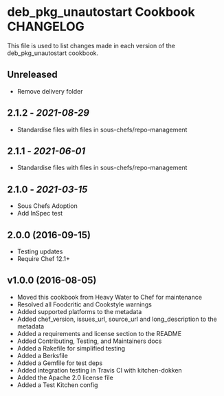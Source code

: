 # deb_pkg_unautostart Cookbook CHANGELOG

This file is used to list changes made in each version of the deb_pkg_unautostart cookbook.

## Unreleased

- Remove delivery folder

## 2.1.2 - *2021-08-29*

- Standardise files with files in sous-chefs/repo-management

## 2.1.1 - *2021-06-01*

- Standardise files with files in sous-chefs/repo-management

## 2.1.0 - *2021-03-15*

- Sous Chefs Adoption
- Add InSpec test

## 2.0.0 (2016-09-15)

- Testing updates
- Require Chef 12.1+

## v1.0.0 (2016-08-05)

- Moved this cookbook from Heavy Water to Chef for maintenance
- Resolved all Foodcritic and Cookstyle warnings
- Added supported platforms to the metadata
- Added chef_version, issues_url, source_url and long_description to the metadata
- Added a requirements and license section to the README
- Added Contributing, Testing, and Maintainers docs
- Added a Rakefile for simplified testing
- Added a Berksfile
- Added a Gemfile for test deps
- Added integration testing in Travis CI with kitchen-dokken
- Added the Apache 2.0 license file
- Added a Test Kitchen config
